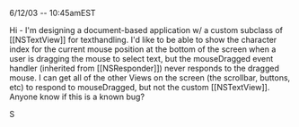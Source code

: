 6/12/03 -- 10:45amEST

Hi - I'm designing a document-based application w/ a custom subclass of [[NSTextView]] for texthandling.  I'd like to be able to show the character index for the current mouse position at the bottom of the screen when a user is dragging the mouse to select text, but the mouseDragged event handler (inherited from [[NSResponder]]) never responds to the dragged mouse.  I can get all of the other Views on the screen (the scrollbar, buttons, etc) to respond to mouseDragged, but not the custom [[NSTextView]].  Anyone know if this is a known bug?

S